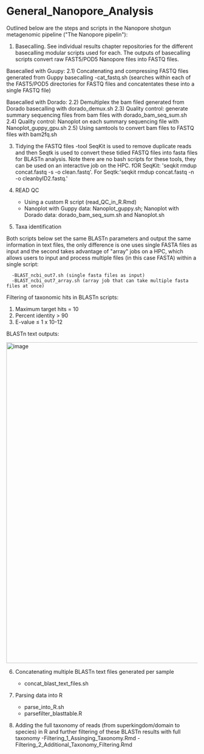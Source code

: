# General_Nanopore_Analysis

Outlined below are the steps and scripts in the Nanopore shotgun metagenomic pipeline ("The Nanopore pipelin"):

1) Basecalling. See individual results chapter repositories for the different basecalling modular scripts used for each. The outputs of basecalling scripts convert raw FAST5/POD5 Nanopore files into FASTQ files.

Basecalled with Guupy:
2.1) Concatenating and compressing FASTQ files generated from Guppy basecalling
      -cat_fastq.sh (searches within each of the FAST5/POD5 directories for FASTQ files and concatentates these into a single FASTQ file)

Basecalled with Dorado:
2.2) Demultiplex the bam filed generated from Dorado basecalling with dorado_demux.sh
2.3) Quality control: generate summary sequencing files from bam files with dorado_bam_seq_sum.sh
2.4) Quality control: Nanoplot on each summary sequencing file with Nanoplot_guppy_gpu.sh 
2.5) Using samtools to convert bam files to FASTQ files with bam2fq.sh

3) Tidying the FASTQ files
      -tool SeqKit is used to remove duplicate reads and then Seqtk is used to convert these tidied FASTQ files into fasta files for BLASTn analysis. Note there are no bash scripts for these tools, they can be used on an interactive job on the HPC. fOR SeqKit: 'seqkit rmdup concat.fastq -s -o clean.fastq'. For Seqtk:'seqkit rmdup concat.fastq -n -o cleanbyID2.fastq.'
   
4) READ QC
      - Using a custom R script (read_QC_in_R.Rmd)
      - Nanoplot with Guppy data: Nanoplot_guppy.sh; Nanoplot with Dorado data: dorado_bam_seq_sum.sh and Nanoplot.sh
        
5) Taxa identification
   
 Both scripts below set the same BLASTn parameters and output the same information in text files, the only difference is one uses single FASTA files as input and the second takes advantage of "array" jobs on a HPC, which allows users to input and process multiple files (in this case FASTA) within a single script:

      -BLAST_ncbi_out7.sh (single fasta files as input)
      -BLAST_ncbi_out7_array.sh (array job that can take multiple fasta files at once)


Filtering of taxonomic hits in BLASTn scripts:
1.	Maximum target hits = 10
2.	Percent identity > 90
3.	E-value ≤ 1 x 10-12

BLASTn text outputs:


<img width="670" height="845" alt="image" src="https://github.com/user-attachments/assets/b2a242e3-a118-436f-9a01-dccc07171d60" />

6) Concatenating multiple BLASTn text files generated per sample
      - concat_blast_text_files.sh
        
7) Parsing data into R
      - parse_into_R.sh
      - parsefilter_blasttable.R

8) Adding the full taxonomy of reads (from superkingdom/domain to species) in R and further filtering of these BLASTn results with full taxonomy
   -Filtering_1_Assinging_Taxonomy.Rmd
   -Filtering_2_Additional_Taxonomy_Filtering.Rmd


      
